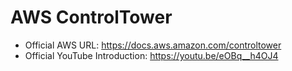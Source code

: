 # AWS ControlTower 
- Official AWS URL: https://docs.aws.amazon.com/controltower
- Official YouTube Introduction: https://youtu.be/eOBq__h4OJ4
